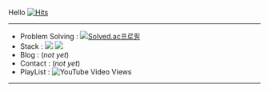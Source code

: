 Hello [![Hits](https://hits.seeyoufarm.com/api/count/incr/badge.svg?url=https%3A%2F%2Fgithub.com%2F2taezeat&count_bg=%2379C83D&title_bg=%23555555&icon=&icon_color=%23E7E7E7&title=hits&edge_flat=false)](https://hits.seeyoufarm.com)    

---

- Problem Solving : [![Solved.ac프로필](http://mazassumnida.wtf/api/mini/generate_badge?boj=2tae)](https://solved.ac/2tae)
- Stack : <img src="https://img.shields.io/badge/Android-00000?style=flat-square&logo=Android&logoColor=black"/> <img src="https://img.shields.io/badge/Kotlin-000000?style=flat-square&logo=Kotlin"/>
- Blog : (*not yet*)
- Contact : (*not yet*)
- PlayList : ![YouTube Video Views](https://img.shields.io/youtube/views/UCvUPy3lyiY?style=social)
---
<!-- ![Anurag's GitHub stats](https://github-readme-stats.vercel.app/api?username=2taezeat&show_icons=true&theme=dark) -->
